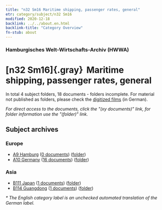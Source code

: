 ```yaml
---
title: "n32 Sm16 Maritime shipping, passenger rates, general"
etr: category/subject/n32 Sm16
modified: 2020-12-18
backlink: ../../about.en.html
backlink-title: "Category Overview"
fn-stub: about
---
```


### Hamburgisches Welt-Wirtschafts-Archiv (HWWA)
# [n32 Sm16]{.gray}&#8201; Maritime shipping, passenger rates, general&#160; 





In total 4 subject folders, 18 documents - folders incomplete.
For material not published as folders, please check the [digitized films](/film/h1_sh) (in German).

_For direct access to the documents, click the "(xy documents)" link, for folder information use the "(folder)" link._

## Subject archives



### Europe

- [A9 Hamburg](../../../geo/about.en.html#A9) (<a href="https://dfg-viewer.de/show/?tx_dlf[id]=https://pm20.zbw.eu/mets/sh/1409xx/140905/1455xx/145587/public.mets.en.xml" target="_blank">0 documents</a>) ([folder](http://purl.org/pressemappe20/folder/sh/140905,145587))
- [A10 Germany](../../../geo/about.en.html#A10) (<a href="https://dfg-viewer.de/show/?tx_dlf[id]=https://pm20.zbw.eu/mets/sh/1261xx/126128/1455xx/145587/public.mets.en.xml" target="_blank">16 documents</a>) ([folder](http://purl.org/pressemappe20/folder/sh/126128,145587))

### Asia

- [B111 Japan](../../../geo/about.en.html#B111) (<a href="https://dfg-viewer.de/show/?tx_dlf[id]=https://pm20.zbw.eu/mets/sh/1412xx/141272/1455xx/145587/public.mets.en.xml" target="_blank">1 documents</a>) ([folder](http://purl.org/pressemappe20/folder/sh/141272,145587))
- [B114 Guangdong](../../../geo/about.en.html#B114) (<a href="https://dfg-viewer.de/show/?tx_dlf[id]=https://pm20.zbw.eu/mets/sh/1412xx/141275/1455xx/145587/public.mets.en.xml" target="_blank">1 documents</a>) ([folder](http://purl.org/pressemappe20/folder/sh/141275,145587))


_* The English category label is an unchecked automated translation of the German label._

